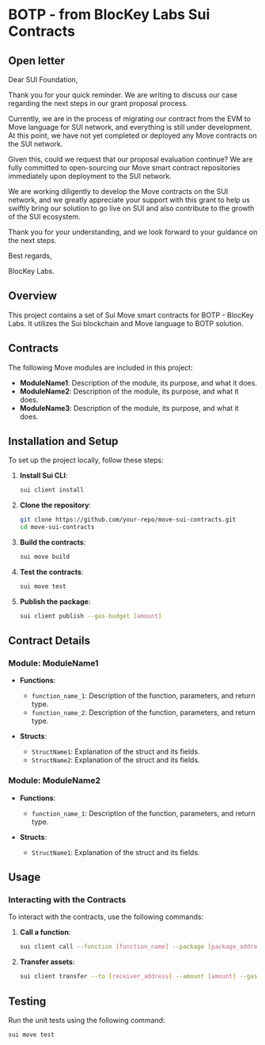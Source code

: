# BOTP - from BlocKey Labs Sui Contracts

## Open letter 

Dear SUI Foundation,

Thank you for your quick reminder. We are writing to discuss our case regarding the next steps in our grant proposal process.

Currently, we are in the process of migrating our contract from the EVM to Move language for SUI network, and everything is still under development. At this point, we have not yet completed or deployed any Move contracts on the SUI network.

Given this, could we request that our proposal evaluation continue? We are fully committed to open-sourcing our Move smart contract repositories immediately upon deployment to the SUI network.

We are working diligently to develop the Move contracts on the SUI network, and we greatly appreciate your support with this grant to help us swiftly bring our solution to go live on SUI and also contribute to the growth of the SUI ecosystem.

Thank you for your understanding, and we look forward to your guidance on the next steps.

Best regards,

BlocKey Labs.

## Overview
This project contains a set of Sui Move smart contracts for BOTP - BlocKey Labs. It utilizes the Sui blockchain and Move language to BOTP solution.

## Contracts
The following Move modules are included in this project:

- **ModuleName1**: Description of the module, its purpose, and what it does.
- **ModuleName2**: Description of the module, its purpose, and what it does.
- **ModuleName3**: Description of the module, its purpose, and what it does.

## Installation and Setup

To set up the project locally, follow these steps:

1. **Install Sui CLI**:
    ```bash
    sui client install
    ```

2. **Clone the repository**:
    ```bash
    git clone https://github.com/your-repo/move-sui-contracts.git
    cd move-sui-contracts
    ```

3. **Build the contracts**:
    ```bash
    sui move build
    ```

4. **Test the contracts**:
    ```bash
    sui move test
    ```

5. **Publish the package**:
    ```bash
    sui client publish --gas-budget [amount]
    ```

## Contract Details

### Module: ModuleName1

- **Functions**:
    - `function_name_1`: Description of the function, parameters, and return type.
    - `function_name_2`: Description of the function, parameters, and return type.
  
- **Structs**:
    - `StructName1`: Explanation of the struct and its fields.
    - `StructName2`: Explanation of the struct and its fields.

### Module: ModuleName2

- **Functions**:
    - `function_name_1`: Description of the function, parameters, and return type.

- **Structs**:
    - `StructName1`: Explanation of the struct and its fields.

## Usage

### Interacting with the Contracts
To interact with the contracts, use the following commands:

1. **Call a function**:
    ```bash
    sui client call --function [function_name] --package [package_address] --args [arguments] --gas-budget [gas_amount]
    ```

2. **Transfer assets**:
    ```bash
    sui client transfer --to [receiver_address] --amount [amount] --gas-budget [gas_amount]
    ```

## Testing
Run the unit tests using the following command:

```bash
sui move test
